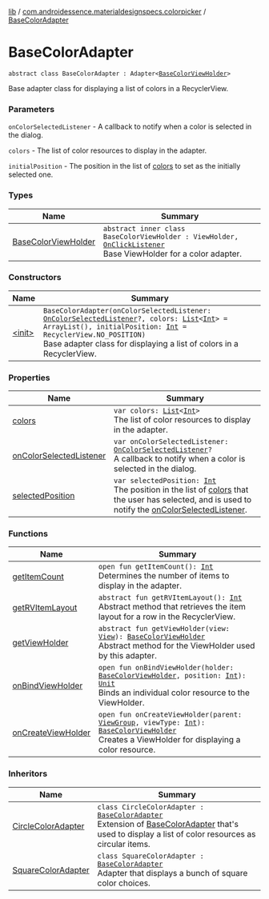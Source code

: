 [lib](../../index.md) / [com.androidessence.materialdesignspecs.colorpicker](../index.md) / [BaseColorAdapter](./index.md)

# BaseColorAdapter

`abstract class BaseColorAdapter : Adapter<`[`BaseColorViewHolder`](-base-color-view-holder/index.md)`>`

Base adapter class for displaying a list of colors in a RecyclerView.

### Parameters

`onColorSelectedListener` - A callback to notify when a color is selected in the dialog.

`colors` - The list of color resources to display in the adapter.

`initialPosition` - The position in the list of [colors](colors.md) to set as the initially selected one.

### Types

| Name | Summary |
|---|---|
| [BaseColorViewHolder](-base-color-view-holder/index.md) | `abstract inner class BaseColorViewHolder : ViewHolder, `[`OnClickListener`](https://developer.android.com/reference/android/view/View/OnClickListener.html)<br>Base ViewHolder for a color adapter. |

### Constructors

| Name | Summary |
|---|---|
| [&lt;init&gt;](-init-.md) | `BaseColorAdapter(onColorSelectedListener: `[`OnColorSelectedListener`](../-color-dialog/-on-color-selected-listener/index.md)`?, colors: `[`List`](https://kotlinlang.org/api/latest/jvm/stdlib/kotlin.collections/-list/index.html)`<`[`Int`](https://kotlinlang.org/api/latest/jvm/stdlib/kotlin/-int/index.html)`> = ArrayList(), initialPosition: `[`Int`](https://kotlinlang.org/api/latest/jvm/stdlib/kotlin/-int/index.html)` = RecyclerView.NO_POSITION)`<br>Base adapter class for displaying a list of colors in a RecyclerView. |

### Properties

| Name | Summary |
|---|---|
| [colors](colors.md) | `var colors: `[`List`](https://kotlinlang.org/api/latest/jvm/stdlib/kotlin.collections/-list/index.html)`<`[`Int`](https://kotlinlang.org/api/latest/jvm/stdlib/kotlin/-int/index.html)`>`<br>The list of color resources to display in the adapter. |
| [onColorSelectedListener](on-color-selected-listener.md) | `var onColorSelectedListener: `[`OnColorSelectedListener`](../-color-dialog/-on-color-selected-listener/index.md)`?`<br>A callback to notify when a color is selected in the dialog. |
| [selectedPosition](selected-position.md) | `var selectedPosition: `[`Int`](https://kotlinlang.org/api/latest/jvm/stdlib/kotlin/-int/index.html)<br>The position in the list of [colors](colors.md) that the user has selected, and is used to notify the [onColorSelectedListener](on-color-selected-listener.md). |

### Functions

| Name | Summary |
|---|---|
| [getItemCount](get-item-count.md) | `open fun getItemCount(): `[`Int`](https://kotlinlang.org/api/latest/jvm/stdlib/kotlin/-int/index.html)<br>Determines the number of items to display in the adapter. |
| [getRVItemLayout](get-r-v-item-layout.md) | `abstract fun getRVItemLayout(): `[`Int`](https://kotlinlang.org/api/latest/jvm/stdlib/kotlin/-int/index.html)<br>Abstract method that retrieves the item layout for a row in the RecyclerView. |
| [getViewHolder](get-view-holder.md) | `abstract fun getViewHolder(view: `[`View`](https://developer.android.com/reference/android/view/View.html)`): `[`BaseColorViewHolder`](-base-color-view-holder/index.md)<br>Abstract method for the ViewHolder used by this adapter. |
| [onBindViewHolder](on-bind-view-holder.md) | `open fun onBindViewHolder(holder: `[`BaseColorViewHolder`](-base-color-view-holder/index.md)`, position: `[`Int`](https://kotlinlang.org/api/latest/jvm/stdlib/kotlin/-int/index.html)`): `[`Unit`](https://kotlinlang.org/api/latest/jvm/stdlib/kotlin/-unit/index.html)<br>Binds an individual color resource to the ViewHolder. |
| [onCreateViewHolder](on-create-view-holder.md) | `open fun onCreateViewHolder(parent: `[`ViewGroup`](https://developer.android.com/reference/android/view/ViewGroup.html)`, viewType: `[`Int`](https://kotlinlang.org/api/latest/jvm/stdlib/kotlin/-int/index.html)`): `[`BaseColorViewHolder`](-base-color-view-holder/index.md)<br>Creates a ViewHolder for displaying a color resource. |

### Inheritors

| Name | Summary |
|---|---|
| [CircleColorAdapter](../-circle-color-adapter/index.md) | `class CircleColorAdapter : `[`BaseColorAdapter`](./index.md)<br>Extension of [BaseColorAdapter](./index.md) that's used to display a list of color resources as circular items. |
| [SquareColorAdapter](../-square-color-adapter/index.md) | `class SquareColorAdapter : `[`BaseColorAdapter`](./index.md)<br>Adapter that displays a bunch of square color choices. |
